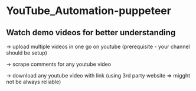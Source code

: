 # YouTube_Automation-puppeteer

## Watch demo videos for better understanding

-> upload multiple videos in one go on youtube
(prerequisite - your channel should be setup)

-> scrape comments for any youtube video

-> download any youtube video with link (using 3rd party website => migght not be always reliable)
